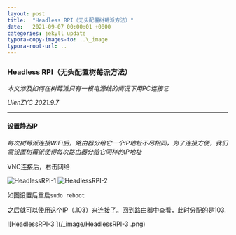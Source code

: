 ```yaml
---
layout: post
title:  "Headless RPI（无头配置树莓派方法）"
date:   2021-09-07 00:00:01 +0800
categories: jekyll update
typora-copy-images-to: ..\_image
typora-root-url: ..
---
```


### Headless RPI（无头配置树莓派方法）

_本文涉及如何在树莓派只有一根电源线的情况下用PC连接它_

_UienZYC 2021.9.7_

***

#### 设置静态IP

_每次树莓派连接WiFi后，路由器分给它一个IP地址不尽相同，为了连接方便，我们需设置树莓派使得每次路由器分给它同样的IP地址_

VNC连接后，右击网络

![HeadlessRPI-1]({{site.baseurl}}/_image/HeadlessRPI-1.png)
![HeadlessRPI-2](/_image/HeadlessRPI-2.png)

如图设置后重启`sudo reboot`

之后就可以使用这个IP（.103）来连接了。回到路由器中查看，此时分配的是103.

![HeadlessRPI-3 ](/_image/HeadlessRPI-3 .png)
